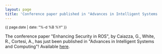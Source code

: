 ```yaml
---
layout: page
title: 'Conference paper published in "Advances in Intelligent Systems and Computing"!'
---
```


<small>{{ page.date | date: "%-d %B %Y" }}</small>

The conference paper "Enhancing Security in ROS", by Caiazza, G., White, R., Cortesi, A., has just been published in "Advances in Intelligent Systems and Computing"! Available [here](https://doi.org/10.1007/978-981-13-3702-4_1).
